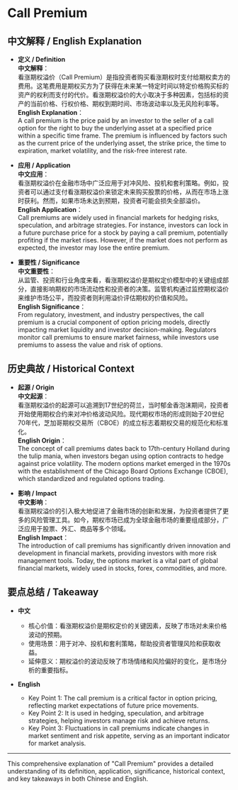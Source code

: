 # Call Premium

## 中文解释 / English Explanation

* **定义 / Definition**  
  **中文解释**：  
  看涨期权溢价（Call Premium）是指投资者购买看涨期权时支付给期权卖方的费用。这笔费用是期权买方为了获得在未来某一特定时间以特定价格购买标的资产的权利而支付的代价。看涨期权溢价的大小取决于多种因素，包括标的资产的当前价格、行权价格、期权到期时间、市场波动率以及无风险利率等。  
  **English Explanation**：  
  A call premium is the price paid by an investor to the seller of a call option for the right to buy the underlying asset at a specified price within a specific time frame. The premium is influenced by factors such as the current price of the underlying asset, the strike price, the time to expiration, market volatility, and the risk-free interest rate.

* **应用 / Application**  
  **中文应用**：  
  看涨期权溢价在金融市场中广泛应用于对冲风险、投机和套利策略。例如，投资者可以通过支付看涨期权溢价来锁定未来购买股票的价格，从而在市场上涨时获利。然而，如果市场未达到预期，投资者可能会损失全部溢价。  
  **English Application**：  
  Call premiums are widely used in financial markets for hedging risks, speculation, and arbitrage strategies. For instance, investors can lock in a future purchase price for a stock by paying a call premium, potentially profiting if the market rises. However, if the market does not perform as expected, the investor may lose the entire premium.

* **重要性 / Significance**  
  **中文重要性**：  
  从监管、投资和行业角度来看，看涨期权溢价是期权定价模型中的关键组成部分，直接影响期权的市场流动性和投资者的决策。监管机构通过监控期权溢价来维护市场公平，而投资者则利用溢价评估期权的价值和风险。  
  **English Significance**：  
  From regulatory, investment, and industry perspectives, the call premium is a crucial component of option pricing models, directly impacting market liquidity and investor decision-making. Regulators monitor call premiums to ensure market fairness, while investors use premiums to assess the value and risk of options.

## 历史典故 / Historical Context

* **起源 / Origin**  
  **中文起源**：  
  看涨期权溢价的起源可以追溯到17世纪的荷兰，当时郁金香泡沫期间，投资者开始使用期权合约来对冲价格波动风险。现代期权市场的形成则始于20世纪70年代，芝加哥期权交易所（CBOE）的成立标志着期权交易的规范化和标准化。  
  **English Origin**：  
  The concept of call premiums dates back to 17th-century Holland during the tulip mania, when investors began using option contracts to hedge against price volatility. The modern options market emerged in the 1970s with the establishment of the Chicago Board Options Exchange (CBOE), which standardized and regulated options trading.

* **影响 / Impact**  
  **中文影响**：  
  看涨期权溢价的引入极大地促进了金融市场的创新和发展，为投资者提供了更多的风险管理工具。如今，期权市场已成为全球金融市场的重要组成部分，广泛应用于股票、外汇、商品等多个领域。  
  **English Impact**：  
  The introduction of call premiums has significantly driven innovation and development in financial markets, providing investors with more risk management tools. Today, the options market is a vital part of global financial markets, widely used in stocks, forex, commodities, and more.

## 要点总结 / Takeaway

* **中文**  
  - 核心价值：看涨期权溢价是期权定价的关键因素，反映了市场对未来价格波动的预期。  
  - 使用场景：用于对冲、投机和套利策略，帮助投资者管理风险和获取收益。  
  - 延伸意义：期权溢价的波动反映了市场情绪和风险偏好的变化，是市场分析的重要指标。

* **English**  
  - Key Point 1: The call premium is a critical factor in option pricing, reflecting market expectations of future price movements.  
  - Key Point 2: It is used in hedging, speculation, and arbitrage strategies, helping investors manage risk and achieve returns.  
  - Key Point 3: Fluctuations in call premiums indicate changes in market sentiment and risk appetite, serving as an important indicator for market analysis.

---

This comprehensive explanation of "Call Premium" provides a detailed understanding of its definition, application, significance, historical context, and key takeaways in both Chinese and English.